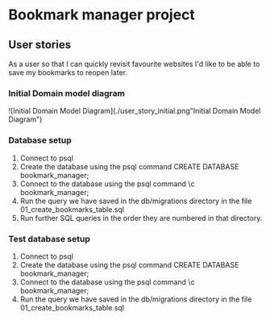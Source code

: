# Bookmark manager project

## User stories

As a user
so that I can quickly revisit favourite websites
I'd like to be able to save my bookmarks to reopen later.

### Initial Domain model diagram

![Initial Domain Model Diagram](./user_story_initial.png\"Initial Domain Model Diagram")

### Database setup

1. Connect to psql
2. Create the database using the psql command CREATE DATABASE bookmark_manager;
3. Connect to the database using the psql command \c bookmark_manager;
4. Run the query we have saved in the db/migrations directory in the file 01_create_bookmarks_table.sql
5. Run further SQL queries in the order they are numbered in that directory.

### Test database setup
1. Connect to psql
2. Create the database using the psql command CREATE DATABASE bookmark_manager;
3. Connect to the database using the psql command \c bookmark_manager;
4. Run the query we have saved in the db/migrations directory in the file 01_create_bookmarks_table.sql
